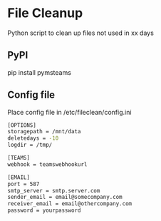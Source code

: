 # File Cleanup

Python script to clean up files not used in xx days

## PyPI

pip install pymsteams

## Config file

Place config file in /etc/fileclean/config.ini

```bash
[OPTIONS]
storagepath = /mnt/data
deletedays = -10
logdir = /tmp/

[TEAMS]
webhook = teamswebhookurl

[EMAIL]
port = 587
smtp_server = smtp.server.com
sender_email = email@somecompany.com
receiver_email = email@othercompany.com
password = yourpassword

```